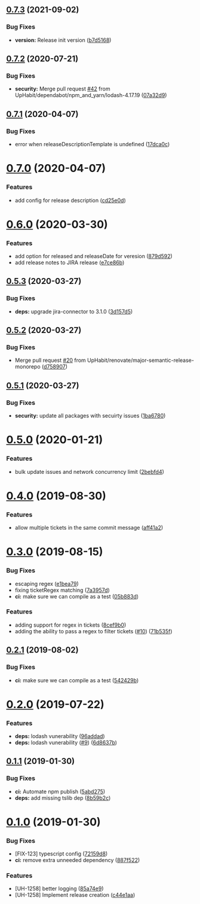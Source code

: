 ## [0.7.3](https://github.com/boxcee/semantic-release-jira-releases/compare/v0.7.2...v0.7.3) (2021-09-02)


### Bug Fixes

* **version:** Release init version ([b7d5168](https://github.com/boxcee/semantic-release-jira-releases/commit/b7d5168facc624f9808a61e9d0f4ed38687c5778))

## [0.7.2](https://github.com/UpHabit/semantic-release-jira-releases/compare/v0.7.1...v0.7.2) (2020-07-21)


### Bug Fixes

* **security:** Merge pull request [#42](https://github.com/UpHabit/semantic-release-jira-releases/issues/42) from UpHabit/dependabot/npm_and_yarn/lodash-4.17.19 ([07a32d9](https://github.com/UpHabit/semantic-release-jira-releases/commit/07a32d93b56852e703c62cee5206fa05952bc9bc))

## [0.7.1](https://github.com/UpHabit/semantic-release-jira-releases/compare/v0.7.0...v0.7.1) (2020-04-07)


### Bug Fixes

* error when releaseDescriptionTemplate is undefined ([17dca0c](https://github.com/UpHabit/semantic-release-jira-releases/commit/17dca0cd685cb4c91859ff0af2943adb56108e00))

# [0.7.0](https://github.com/UpHabit/semantic-release-jira-releases/compare/v0.6.0...v0.7.0) (2020-04-07)


### Features

* add config for release description ([cd25e0d](https://github.com/UpHabit/semantic-release-jira-releases/commit/cd25e0d74174b4f2eff676cdf7dbb32e2e773f54))

# [0.6.0](https://github.com/UpHabit/semantic-release-jira-releases/compare/v0.5.3...v0.6.0) (2020-03-30)


### Features

* add option for released and releaseDate for veresion ([879d592](https://github.com/UpHabit/semantic-release-jira-releases/commit/879d592eae0f2ff7b321794fe7c1d386b8ce2dff))
* add release notes to JIRA release ([e7ce86b](https://github.com/UpHabit/semantic-release-jira-releases/commit/e7ce86b30a68dcb342afe765c5c0600cc418c7e4))

## [0.5.3](https://github.com/UpHabit/semantic-release-jira-releases/compare/v0.5.2...v0.5.3) (2020-03-27)


### Bug Fixes

* **deps:** upgrade jira-connector to 3.1.0 ([3d157d5](https://github.com/UpHabit/semantic-release-jira-releases/commit/3d157d587c368fc774e252f4aea9fd400083ad47))

## [0.5.2](https://github.com/UpHabit/semantic-release-jira-releases/compare/v0.5.1...v0.5.2) (2020-03-27)


### Bug Fixes

* Merge pull request [#20](https://github.com/UpHabit/semantic-release-jira-releases/issues/20) from UpHabit/renovate/major-semantic-release-monorepo ([d758907](https://github.com/UpHabit/semantic-release-jira-releases/commit/d758907d37bd0e861fd1b10ce3acbd6829006d4e))

## [0.5.1](https://github.com/UpHabit/semantic-release-jira-releases/compare/v0.5.0...v0.5.1) (2020-03-27)


### Bug Fixes

* **security:** update all packages with secuirty issues ([1ba6780](https://github.com/UpHabit/semantic-release-jira-releases/commit/1ba67803f6c1f51770bd0b8d0f0f1e23d9025e64))

# [0.5.0](https://github.com/UpHabit/semantic-release-jira-releases/compare/v0.4.0...v0.5.0) (2020-01-21)


### Features

* bulk update issues and network concurrency limit ([2bebfd4](https://github.com/UpHabit/semantic-release-jira-releases/commit/2bebfd40880df43e2be4f15298b21cd7274d12a0))

# [0.4.0](https://github.com/UpHabit/semantic-release-jira-releases/compare/v0.3.0...v0.4.0) (2019-08-30)


### Features

* allow multiple tickets in the same commit message ([aff41a2](https://github.com/UpHabit/semantic-release-jira-releases/commit/aff41a2))

# [0.3.0](https://github.com/UpHabit/semantic-release-jira-releases/compare/v0.2.1...v0.3.0) (2019-08-15)


### Bug Fixes

* escaping regex ([e1bea79](https://github.com/UpHabit/semantic-release-jira-releases/commit/e1bea79))
* fixing ticketRegex matching ([7a3957d](https://github.com/UpHabit/semantic-release-jira-releases/commit/7a3957d))
* **ci:** make sure we can compile as a test ([05b883d](https://github.com/UpHabit/semantic-release-jira-releases/commit/05b883d))


### Features

* adding support for regex in tickets ([8cef9b0](https://github.com/UpHabit/semantic-release-jira-releases/commit/8cef9b0))
* adding the ability to pass a regex to filter tickets ([#10](https://github.com/UpHabit/semantic-release-jira-releases/issues/10)) ([71b535f](https://github.com/UpHabit/semantic-release-jira-releases/commit/71b535f))

## [0.2.1](https://github.com/UpHabit/semantic-release-jira-releases/compare/v0.2.0...v0.2.1) (2019-08-02)


### Bug Fixes

* **ci:** make sure we can compile as a test ([542429b](https://github.com/UpHabit/semantic-release-jira-releases/commit/542429b))

# [0.2.0](https://github.com/UpHabit/semantic-release-jira-releases/compare/v0.1.1...v0.2.0) (2019-07-22)


### Features

* **deps:** lodash vunerability ([96addad](https://github.com/UpHabit/semantic-release-jira-releases/commit/96addad))
* **deps:** lodash vunerability ([#9](https://github.com/UpHabit/semantic-release-jira-releases/issues/9)) ([6d8637b](https://github.com/UpHabit/semantic-release-jira-releases/commit/6d8637b))

## [0.1.1](https://github.com/UpHabit/semantic-release-jira-releases/compare/v0.1.0...v0.1.1) (2019-01-30)


### Bug Fixes

* **ci:** Automate npm publish ([5abd275](https://github.com/UpHabit/semantic-release-jira-releases/commit/5abd275))
* **deps:** add missing tslib dep ([8b59b2c](https://github.com/UpHabit/semantic-release-jira-releases/commit/8b59b2c))

# [0.1.0](https://github.com/UpHabit/semantic-release-jira-releases/compare/v0.0.0...v0.1.0) (2019-01-30)


### Bug Fixes

* [FIX-123] typescript config ([72159d8](https://github.com/UpHabit/semantic-release-jira-releases/commit/72159d8))
* **ci:** remove extra unneeded dependency ([887f522](https://github.com/UpHabit/semantic-release-jira-releases/commit/887f522))


### Features

* [UH-1258] better logging ([85a74e9](https://github.com/UpHabit/semantic-release-jira-releases/commit/85a74e9))
* [UH-1258] Implement release creation ([c44e1aa](https://github.com/UpHabit/semantic-release-jira-releases/commit/c44e1aa))
